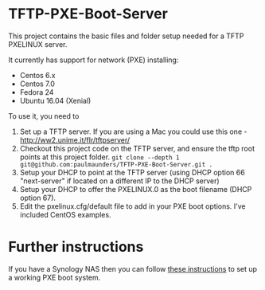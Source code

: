 TFTP-PXE-Boot-Server
====================

This project contains the basic files and folder setup needed for a TFTP PXELINUX server.

It currently has support for network (PXE) installing:

* Centos 6.x
* Centos 7.0
* Fedora 24
* Ubuntu 16.04 (Xenial)

To use it, you need to

1. Set up a TFTP server. If you are using a Mac you could use this one - http://ww2.unime.it/flr/tftpserver/
2. Checkout this project code on the TFTP server, and ensure the tftp root points at this project folder.
  ```git clone --depth 1 git@github.com:paulmaunders/TFTP-PXE-Boot-Server.git .```
3. Setup your DHCP to point at the TFTP server (using DHCP option 66 "next-server" if located on a different IP to the DHCP server)
4. Setup your DHCP to offer the PXELINUX.0 as the boot filename (DHCP option 67).
5. Edit the pxelinux.cfg/default file to add in your PXE boot options. I've included CentOS examples.


Further instructions
====================

If you have a Synology NAS then you can follow [these instructions](http://www.pyrosoft.co.uk/blog/2013/01/13/setting-up-a-pxe-boot-server-on-synology-dsm-4-2-beta/) to set up a working PXE boot system.
